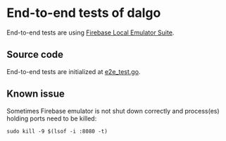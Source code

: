 # End-to-end tests of dalgo

End-to-end tests are using [Firebase Local Emulator Suite](https://firebase.google.com/docs/emulator-suite).

## Source code

End-to-end tests are initialized at [e2e_test.go](e2e_test.go).

## Known issue

Sometimes Firebase emulator is not shut down correctly and process(es) holding ports need to be killed:

    sudo kill -9 $(lsof -i :8080 -t)

